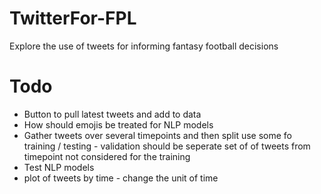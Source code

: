 # TwitterFor-FPL
Explore the use of tweets for informing fantasy football decisions 

# Todo 
- Button to pull latest tweets and add to data 
- How should emojis be treated for NLP models
- Gather tweets over several timepoints and then split use some fo training / testing - validation should be seperate 
set of of tweets from timepoint not considered for the training
- Test NLP models
- plot of tweets by time - change the unit of time
